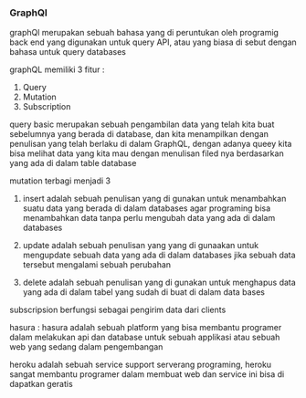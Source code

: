 ### GraphQl

graphQl merupakan sebuah bahasa yang di peruntukan oleh programig back end yang digunakan untuk query API, atau yang biasa di sebut dengan bahasa untuk query databases 

graphQL memiliki 3 fitur :
 1. Query
 2. Mutation
 3. Subscription

query basic merupakan sebuah pengambilan data yang telah kita buat sebelumnya yang berada di database, dan kita menampilkan dengan penulisan yang telah berlaku di dalam GraphQL, dengan adanya queey kita bisa melihat data yang kita mau dengan menulisan filed nya berdasarkan yang ada di dalam table database

mutation terbagi menjadi 3
1. insert adalah sebuah penulisan yang di gunakan untuk menambahkan suatu data yang berada di dalam databases agar programing bisa menambahkan data tanpa perlu mengubah data yang ada di dalam databases
2. update adalah sebuah penulisan yang yang di gunaakan untuk mengupdate sebuah data yang ada di dalam databases jika sebuah data tersebut mengalami sebuah perubahan

3. delete adalah sebuah penulisan yang di gunakan untuk menghapus data yang ada di dalam tabel yang sudah di buat di dalam data bases

subscripsion berfungsi sebagai pengirim data dari clients 

hasura : hasura adalah sebuah platform yang bisa membantu programer dalam melakukan api dan database untuk sebuah applikasi atau sebuah web yang sedang dalam pengembangan

heroku adalah sebuah service support serverang programing, heroku sangat membantu programer dalam membuat web dan service ini bisa di dapatkan geratis
